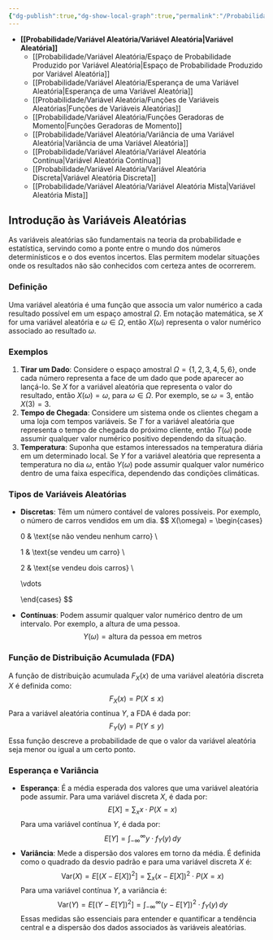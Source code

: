 ```yaml
---
{"dg-publish":true,"dg-show-local-graph":true,"permalink":"/Probabilidade/Variável Aleatória/Variável Aleatória/","dgShowLocalGraph":true,"dgPassFrontmatter":true,"created":"2025-05-20T13:30:13.856-03:00"}
---
```





- **[[Probabilidade/Variável Aleatória/Variável Aleatória\|Variável Aleatória]]**
	- [[Probabilidade/Variável Aleatória/Espaço de Probabilidade Produzido por Variável Aleatória\|Espaço de Probabilidade Produzido por Variável Aleatória]]
	- [[Probabilidade/Variável Aleatória/Esperança de uma Variável Aleatória\|Esperança de uma Variável Aleatória]]
	- [[Probabilidade/Variável Aleatória/Funções de Variáveis Aleatórias\|Funções de Variáveis Aleatórias]]
	- [[Probabilidade/Variável Aleatória/Funções Geradoras de Momento\|Funções Geradoras de Momento]]
	- [[Probabilidade/Variável Aleatória/Variância de uma Variável Aleatória\|Variância de uma Variável Aleatória]]
	- [[Probabilidade/Variável Aleatória/Variável Aleatória Contínua\|Variável Aleatória Contínua]]
	- [[Probabilidade/Variável Aleatória/Variável Aleatória Discreta\|Variável Aleatória Discreta]]
	- [[Probabilidade/Variável Aleatória/Variável Aleatória Mista\|Variável Aleatória Mista]]



## Introdução às Variáveis Aleatórias

As variáveis aleatórias são fundamentais na teoria da probabilidade e estatística, servindo como a ponte entre o mundo dos números determinísticos e o dos eventos incertos. Elas permitem modelar situações onde os resultados não são conhecidos com certeza antes de ocorrerem.

### Definição

Uma variável aleatória é uma função que associa um valor numérico a cada resultado possível em um espaço amostral $\Omega$. Em notação matemática, se $X$ for uma variável aleatória e $\omega \in \Omega$, então $X(\omega)$ representa o valor numérico associado ao resultado $\omega$.

### Exemplos

1. **Tirar um Dado**: Considere o espaço amostral $\Omega = \{1, 2, 3, 4, 5, 6\}$, onde cada número representa a face de um dado que pode aparecer ao lançá-lo. Se $X$ for a variável aleatória que representa o valor do resultado, então $X(\omega) = \omega$, para $\omega \in \Omega$. Por exemplo, se $\omega = 3$, então $X(3) = 3$.
2. **Tempo de Chegada**: Considere um sistema onde os clientes chegam a uma loja com tempos variáveis. Se $T$ for a variável aleatória que representa o tempo de chegada do próximo cliente, então $T(\omega)$ pode assumir qualquer valor numérico positivo dependendo da situação.
3. **Temperatura**: Suponha que estamos interessados na temperatura diária em um determinado local. Se $Y$ for a variável aleatória que representa a temperatura no dia $\omega$, então $Y(\omega)$ pode assumir qualquer valor numérico dentro de uma faixa específica, dependendo das condições climáticas.

### Tipos de Variáveis Aleatórias

- **Discretas**: Têm um número contável de valores possíveis. Por exemplo, o número de carros vendidos em um dia.
$$
X(\omega) = \begin{cases}

  0 & \text{se não vendeu nenhum carro} \\

  1 & \text{se vendeu um carro} \\

  2 & \text{se vendeu dois carros} \\

  \vdots

  \end{cases}
$$
- **Contínuas**: Podem assumir qualquer valor numérico dentro de um intervalo. Por exemplo, a altura de uma pessoa.
$$
Y(\omega) = \text{altura da pessoa em metros}
$$
### Função de Distribuição Acumulada (FDA)

A função de distribuição acumulada $F_X(x)$ de uma variável aleatória discreta $X$ é definida como:
$$
F_X(x) = P(X \leq x)
$$
Para a variável aleatória contínua $Y$, a FDA é dada por:
$$
F_Y(y) = P(Y \leq y)
$$
Essa função descreve a probabilidade de que o valor da variável aleatória seja menor ou igual a um certo ponto.

### Esperança e Variância

- **Esperança**: É a média esperada dos valores que uma variável aleatória pode assumir. Para uma variável discreta $X$, é dada por:
$$
E[X] = \sum_{x} x \cdot P(X = x)
$$
  Para uma variável contínua $Y$, é dada por:
$$
E[Y] = \int_{-\infty}^{\infty} y \cdot f_Y(y) \, dy
$$
- **Variância**: Mede a dispersão dos valores em torno da média. É definida como o quadrado da desvio padrão e para uma variável discreta $X$ é:
$$
\text{Var}(X) = E[(X - E[X])^2] = \sum_{x} (x - E[X])^2 \cdot P(X = x)
$$
  Para uma variável contínua $Y$, a variância é:
$$
\text{Var}(Y) = E[(Y - E[Y])^2] = \int_{-\infty}^{\infty} (y - E[Y])^2 \cdot f_Y(y) \, dy
$$
Essas medidas são essenciais para entender e quantificar a tendência central e a dispersão dos dados associados às variáveis aleatórias.
